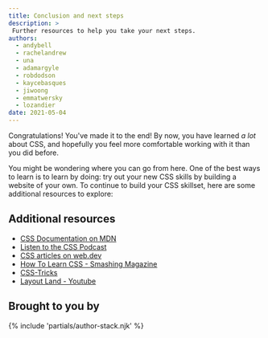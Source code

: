 ```yaml
---
title: Conclusion and next steps
description: >
 Further resources to help you take your next steps.
authors:
  - andybell
  - rachelandrew
  - una
  - adamargyle
  - robdodson
  - kaycebasques
  - jiwoong
  - emmatwersky
  - lozandier
date: 2021-05-04
---
```


Congratulations! You've made it to the end!
By now, you have learned _a lot_ about CSS,
and hopefully you feel more comfortable working with it than you did before.

You might be wondering where you can go from here.
One of the  best ways to learn is to learn by doing: try out your new CSS skills by building a website of your own.
To continue to build your CSS skillset, here are some additional resources to explore:

## Additional resources

- [CSS Documentation on MDN](https://developer.mozilla.org/docs/Web/CSS)
- [Listen to the CSS Podcast](https://thecsspodcast.libsyn.com)
- [CSS articles on web.dev](https://web.dev/tags/css/)
- [How To Learn CSS - Smashing Magazine](https://www.smashingmagazine.com/2019/01/how-to-learn-css/)
- [CSS-Tricks](https://css-tricks.com/tag/css/)
- [Layout Land - Youtube](https://www.youtube.com/channel/UC7TizprGknbDalbHplROtag)

## Brought to you by

{% include 'partials/author-stack.njk' %}

